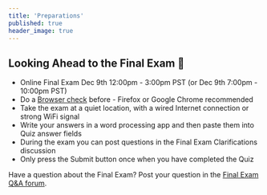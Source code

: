```yaml
---
title: 'Preparations'
published: true
header_image: true
---
```


## Looking Ahead to the Final Exam 🔭

- Online Final Exam Dec 9th 12:00pm - 3:00pm PST (or Dec 9th 7:00pm - 10:00pm PST)
- Do a [Browser check](https://www.whatismybrowser.com/) before - Firefox or Google Chrome recommended
- Take the exam at a quiet location, with a wired Internet connection or strong WiFi signal
- Write your answers in a word processing app and then paste them into Quiz answer fields
- During the exam you can post questions in the Final Exam Clarifications discussion
- Only press the Submit button once when you have completed the Quiz

Have a question about the Final Exam? Post your question in the [Final Exam Q&A forum](https://canvas.sfu.ca/courses/56304/discussion_topics/1113731).
